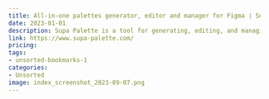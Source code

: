 ```yaml
---
title: All-in-one palettes generator, editor and manager for Figma | Supa Palette
date: 2023-01-01
description: Supa Palette is a tool for generating, editing, and managing color palettes in Figma.
link: https://www.supa-palette.com/
pricing: 
tags: 
- unsorted-bookmarks-1 
categories: 
- Unsorted 
image: index_screenshot_2023-09-07.png
---
```

